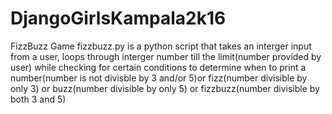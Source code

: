 # DjangoGirlsKampala2k16

FizzBuzz Game
fizzbuzz.py is a python script that takes an interger input from a user, loops through interger number till the limit(number provided by 
user) while checking for certain conditions to determine when to print a number(number is not divisble by 3 and/or 5)or fizz(number divisible by only 3) or buzz(number divisible by only 5) or fizzbuzz(number divisible by both 3 and 5)
